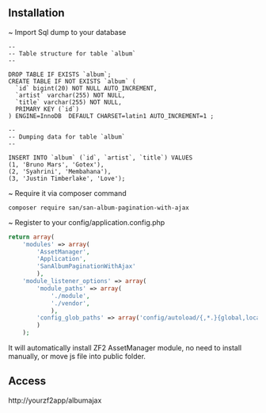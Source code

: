 Installation
------------

~ Import Sql dump to your database
```
--
-- Table structure for table `album`
--

DROP TABLE IF EXISTS `album`;
CREATE TABLE IF NOT EXISTS `album` (
  `id` bigint(20) NOT NULL AUTO_INCREMENT,
  `artist` varchar(255) NOT NULL,
  `title` varchar(255) NOT NULL,
  PRIMARY KEY (`id`)
) ENGINE=InnoDB  DEFAULT CHARSET=latin1 AUTO_INCREMENT=1 ;

--
-- Dumping data for table `album`
--

INSERT INTO `album` (`id`, `artist`, `title`) VALUES
(1, 'Bruno Mars', 'Gotex'),
(2, 'Syahrini', 'Membahana'),
(3, 'Justin Timberlake', 'Love');
```

~ Require it via composer command
```
composer require san/san-album-pagination-with-ajax
```

~ Register to your config/application.config.php

```php
return array(
    'modules' => array(
        'AssetManager',
        'Application',
        'SanAlbumPaginationWithAjax'
        ),
    'module_listener_options' => array(
        'module_paths' => array(
            './module',
            './vendor',
            ),
        'config_glob_paths' => array('config/autoload/{,*.}{global,local}.php')
        )
    );
```

It will automatically install ZF2 AssetManager module, no need to install manually, or move js file into public folder.

Access
------
http://yourzf2app/albumajax

